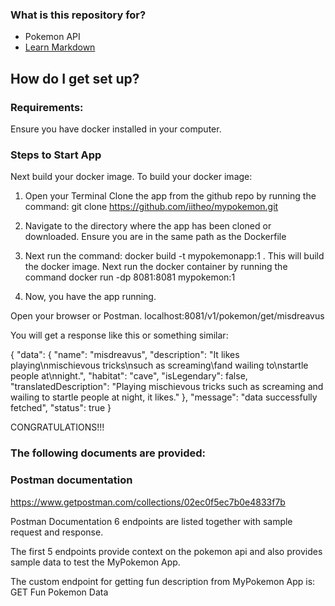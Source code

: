 ### What is this repository for? ###

* Pokemon API
* [Learn Markdown](https://bitbucket.org/tutorials/markdowndemo)

## How do I get set up? ##
### Requirements: ###
Ensure you have docker installed in your computer.

### Steps to Start App ###
Next build your docker image.
To build your docker image:
1. Open your Terminal
Clone the app from the github repo by running the command:
git clone https://github.com/iitheo/mypokemon.git
2. Navigate to the directory where the app has been cloned or downloaded.
Ensure you are in the same path as the Dockerfile
3. Next run the command:
docker build -t mypokemonapp:1 .
This will build the docker image.
Next run the docker container by running the command
docker run -dp 8081:8081 mypokemon:1

4. Now, you have the app running.

Open your browser or Postman.
localhost:8081/v1/pokemon/get/misdreavus

You will get a response like this or something similar:

{
"data": {
"name": "misdreavus",
"description": "It likes playing\nmischievous tricks\nsuch as screaming\fand wailing to\nstartle people at\nnight.",
"habitat": "cave",
"isLegendary": false,
"translatedDescription": "Playing mischievous tricks such as screaming and wailing to startle people at night,  it likes."
},
"message": "data successfully fetched",
"status": true
}


CONGRATULATIONS!!!

### The following documents are provided: ###

### Postman documentation ###
https://www.getpostman.com/collections/02ec0f5ec7b0e4833f7b

Postman Documentation
6 endpoints are listed together with sample request and response.

The first 5 endpoints provide context on the pokemon api and also
provides sample data to test the MyPokemon App.

The custom endpoint for getting fun description from MyPokemon App is:
GET Fun Pokemon Data
